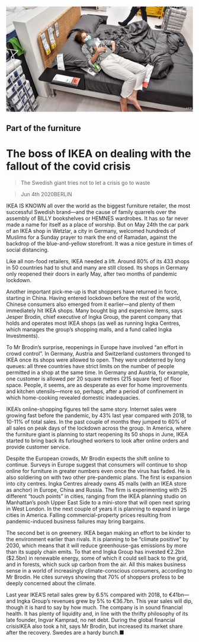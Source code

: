 ![](./images/20200606_WBP001_0.jpg)

## Part of the furniture

# The boss of IKEA on dealing with the fallout of the covid crisis

> The Swedish giant tries not to let a crisis go to waste

> Jun 4th 2020BERLIN

IKEA IS KNOWN all over the world as the biggest furniture retailer, the most successful Swedish brand—and the cause of family quarrels over the assembly of BILLY bookshelves or HEMNES wardrobes. It has so far never made a name for itself as a place of worship. But on May 24th the car park of an IKEA shop in Wetzlar, a city in Germany, welcomed hundreds of Muslims for a Sunday prayer to mark the end of Ramadan, against the backdrop of the blue-and-yellow storefront. It was a nice gesture in times of social distancing.

Like all non-food retailers, IKEA needed a lift. Around 80% of its 433 shops in 50 countries had to shut and many are still closed. Its shops in Germany only reopened their doors in early May, after two months of pandemic lockdown.

Another important pick-me-up is that shoppers have returned in force, starting in China. Having entered lockdown before the rest of the world, Chinese consumers also emerged from it earlier—and plenty of them immediately hit IKEA shops. Many bought big and expensive items, says Jesper Brodin, chief executive of Ingka Group, the parent company that holds and operates most IKEA shops (as well as running Ingka Centres, which manages the group’s shopping malls, and a fund called Ingka Investments).

To Mr Brodin’s surprise, reopenings in Europe have involved “an effort in crowd control”. In Germany, Austria and Switzerland customers thronged to IKEA once its shops were allowed to open. They were undeterred by long queues: all three countries have strict limits on the number of people permitted in a shop at the same time. In Germany and Austria, for example, one customer is allowed per 20 square metres (215 square feet) of floor space. People, it seems, are as desperate as ever for home improvements and kitchen utensils—more so, perhaps, after a period of confinement in which home-cooking revealed domestic inadequacies. 

IKEA’s online-shopping figures tell the same story. Internet sales were growing fast before the pandemic, by 43% last year compared with 2018, to 10-11% of total sales. In the past couple of months they jumped to 60% of all sales on peak days of the lockdown across the group. In America, where the furniture giant is planning to start reopening its 50 shops in June, IKEA started to bring back its furloughed workers to look after online orders and provide customer service.

Despite the European crowds, Mr Brodin expects the shift online to continue. Surveys in Europe suggest that consumers will continue to shop online for furniture in greater numbers even once the virus has faded. He is also soldiering on with two other pre-pandemic plans. The first is expansion into city centres. Ingka Centres already owns 45 malls (with an IKEA store as anchor) in Europe, China and Russia. The firm is experimenting with 25 different “touch points” in cities, ranging from the IKEA planning studio on Manhattan’s posh Upper East Side to a mini-store that will open next spring in West London. In the next couple of years it is planning to expand in large cities in America. Falling commercial-property prices resulting from pandemic-induced business failures may bring bargains.

The second bet is on greenery. IKEA began making an effort to be kinder to the environment earlier than rivals. It is planning to be “climate positive” by 2030, which means that it will reduce greenhouse-gas emissions by more than its supply chain emits. To that end Ingka Group has invested €2.2bn ($2.5bn) in renewable energy, some of which it could sell back to the grid, and in forests, which suck up carbon from the air. All this makes business sense in a world of increasingly climate-conscious consumers, according to Mr Brodin. He cites surveys showing that 70% of shoppers profess to be deeply concerned about the climate.

Last year IKEA’S retail sales grew by 6.5% compared with 2018, to €41bn—and Ingka Group’s revenues grew by 5% to €36.7bn. This year sales will dip, though it is hard to say by how much. The company is in sound financial health. It has plenty of liquidity and, in line with the thrifty philosophy of its late founder, Ingvar Kamprad, no net debt. During the global financial crisisIKEA also took a hit, says Mr Brodin, but increased its market share after the recovery. Swedes are a hardy bunch.■